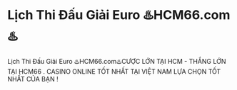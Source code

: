 # Lịch Thi Đấu Giải Euro ♨️HCM66.com♨️

Lịch Thi Đấu Giải Euro ♨️HCM66.com♨️CƯỢC LỚN TẠI HCM - THẮNG LỚN TẠI HCM66 . CASINO ONLINE TỐT NHẤT TẠI VIỆT NAM LỰA CHỌN TỐT NHẤT CỦA BẠN !